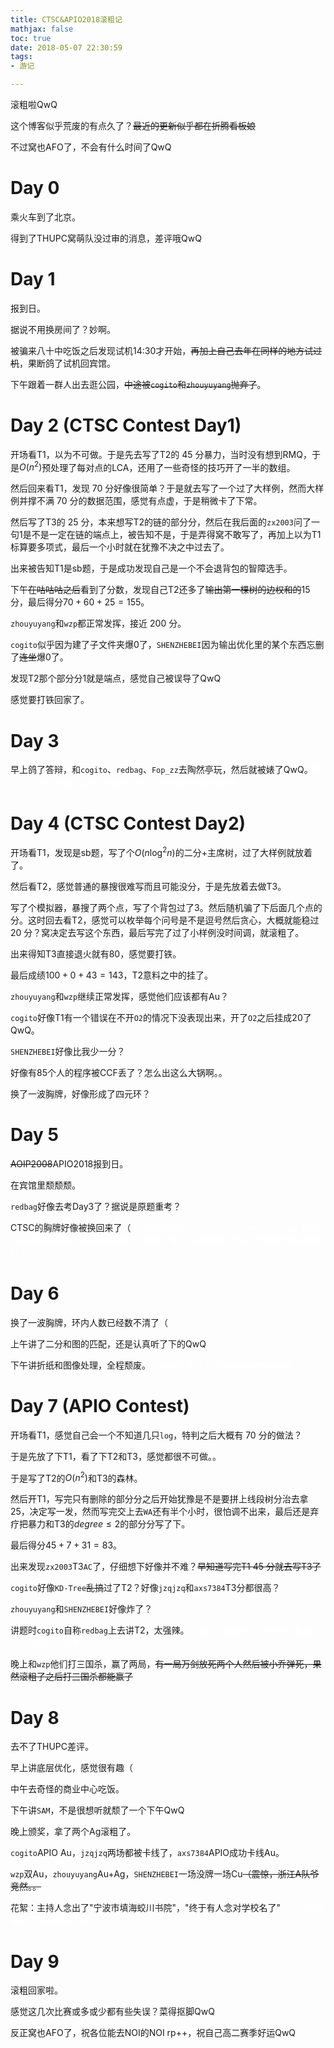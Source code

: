 ```yaml
---
title: CTSC&APIO2018滚粗记
mathjax: false
toc: true
date: 2018-05-07 22:30:59
tags:
- 游记

---
```


滚粗啦QwQ

<!-- more -->

这个博客似乎荒废的有点久了？<del>最近的更新似乎都在折腾看板娘</del>

不过窝也AFO了，不会有什么时间了QwQ

# Day 0

乘火车到了北京。

得到了THUPC窝萌队没过审的消息，差评哦QwQ

# Day 1

报到日。

据说不用换房间了？妙啊。

被骗来八十中吃饭之后发现试机14:30才开始，<del>再加上自己去年在同样的地方试过机</del>，果断鸽了试机回宾馆。

下午跟着一群人出去逛公园，<del>中途被`cogito`和`zhouyuyang`抛弃了</del>。

# Day 2 (CTSC Contest Day1)

开场看T1，以为不可做。于是先去写了T2的 $45$ 分暴力，当时没有想到RMQ，于是$O(n^2)$预处理了每对点的LCA，还用了一些奇怪的技巧开了一半的数组。

然后回来看T1，发现 $70$ 分好像很简单？于是就去写了一个过了大样例，然而大样例并撑不满 $70$ 分的数据范围，感觉有点虚，于是稍微卡了下常。

然后写了T3的 $25$ 分，本来想写T2的链的部分分，然后在我后面的`zx2003`问了一句$1$是不是一定在链的端点上，被告知不是，于是弄得窝不敢写了，再加上以为T1标算要多项式，最后一个小时就在犹豫不决之中过去了。

出来被告知T1是sb题，于是成功发现自己是一个不会退背包的智障选手。

下午<del>在咕咕咕之后</del>看到了分数，发现自己T2还多了<del>输出第一棵树的边权和的</del>$15$分，最后得分$70+60+25=155$。

`zhouyuyang`和`wzp`都正常发挥，接近 $200$ 分。

`cogito`似乎因为建了子文件夹爆0了，`SHENZHEBEI`因为输出优化里的某个东西忘删了<del>连坐</del>爆0了。

发现T2那个部分分$1$就是端点，感觉自己被误导了QwQ

感觉要打铁回家了。

# Day 3

早上鸽了答辩，和`cogito`、`redbag`、`Fop_zz`去陶然亭玩，然后就被婊了QwQ。<span style="color:#ffffff;">晚上303里好像有cogito、negiizhao、Starria和redbag对拍？</span>

# Day 4 (CTSC Contest Day2)

开场看T1，发现是sb题，写了个$O(n \log^2n)$的二分+主席树，过了大样例就放着了。

然后看T2，感觉普通的暴搜很难写而且可能没分，于是先放着去做T3。

写了个模拟器，暴搜了两个点，写了个背包过了3。然后随机骗了下后面几个点的分。这时回去看T2，感觉可以枚举每个问号是不是逗号然后贪心，大概就能稳过 $20$ 分？窝决定去写这个东西，最后写完了过了小样例没时间调，就滚粗了。

出来得知T3直接退火就有$80$，感觉要打铁。

最后成绩$100+0+43=143$，T2意料之中的挂了。

`zhouyuyang`和`wzp`继续正常发挥，感觉他们应该都有Au？

`cogito`好像T1有一个错误在不开`O2`的情况下没表现出来，开了`O2`之后挂成$20$了QwQ。

`SHENZHEBEI`好像比我少一分？

好像有$85$个人的程序被CCF丢了？怎么出这么大锅啊。。

换了一波胸牌，好像形成了四元环？

# Day 5 

<del>AOIP2008</del>APIO2018报到日。

在宾馆里颓颓颓。

`redbag`好像去考Day3了？据说是原题重考？

CTSC的胸牌好像被换回来了（<span style="color:#ffffff;">303里好像有cogito、negiizhao、Starria。据说negiizhao和Starria在里面对视了$7$小时？晚上redbag来303之后气氛好像有所好转？</span>

# Day 6

换了一波胸牌，环内人数已经数不清了（

上午讲了二分和图的匹配，还是认真听了下的QwQ

下午讲折纸和图像处理，全程颓废。<span style="color:#ffffff;">cogito好像去了6楼<del>被negiizhao摔跤</del>？</span>

# Day 7 (APIO Contest)

开场看T1，感觉自己会一个不知道几只`log`，特判之后大概有 $70$ 分的做法？

于是先放了下T1，看了下T2和T3，感觉都很不可做。。

于是写了T2的$O(n^2)$和T3的森林。

然后开T1，写完只有删除的部分分之后开始犹豫是不是要拼上线段树分治去拿$25$，决定写一发，然而写完交上去`WA`还有半个小时，很怕调不出来，最后还是弃疗把暴力和T3的$degree \leq 2$的部分分写了下。

最后得分$45+7+31=83$。

出来发现`zx2003`T3`AC`了，仔细想下好像并不难？<del>早知道写完T1 $45$ 分就去写T3了</del>

`cogito`好像`KD-Tree`<del>乱搞</del>过了T2？好像`jzqjzq`和`axs7384`T3分都很高？

`zhouyuyang`和`SHENZHEBEI`好像炸了？

讲题时`cogito`自称`redbag`上去讲T2，太强辣。<span style="color:#ffffff;">cogito好像换来了Starria的胸牌，并且保留到了结束？</span>

晚上和`wzp`他们打三国杀，赢了两局，<del>有一局万剑放死两个人然后被小乔弹死，果然滚粗了之后打三国杀都能赢了</del>

# Day 8

去不了THUPC差评。

早上讲底层优化，感觉很有趣（

中午去奇怪的商业中心吃饭。

下午讲`SAM`，不是很想听就颓了一个下午QwQ

晚上颁奖，拿了两个Ag滚粗了。

`cogito`APIO Au，`jzqjzq`两场都被卡线了，`axs7384`APIO成功卡线Au。

`wzp`双Au，`zhouyuyang`Au+Ag，`SHENZHEBEI`一场没牌一场Cu<del>（震惊，浙江A队爷竞然。。</del>

花絮：主持人念出了"宁波市填海蛟川书院"，"终于有人念对学校名了"<span style="color:#ffffff;">cogito成功要到了Starria的签名（</span>

# Day 9

滚粗回家啦。

感觉这几次比赛或多或少都有些失误？菜得抠脚QwQ

反正窝也AFO了，祝各位能去NOI的NOI rp++，祝自己高二赛季好运QwQ